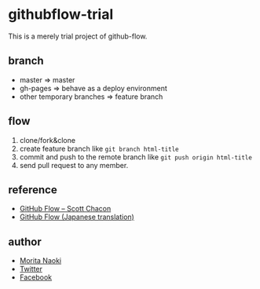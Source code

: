 githubflow-trial
================

This is a merely trial project of github-flow.

branch
------------

- master => master
- gh-pages => behave as a deploy environment
- other temporary branches => feature branch

flow
-----

1. clone/fork&clone
2. create feature branch like `git branch html-title`
3. commit and push to the remote branch like `git push origin html-title`
4. send pull request to any member.

reference
----------

- [GitHub Flow – Scott Chacon](http://scottchacon.com/2011/08/31/github-flow.html)
- [GitHub Flow (Japanese translation)](https://gist.github.com/Gab-km/3705015)

author
-------

- [Morita Naoki](http://moritanaoki.com)
- [Twitter](http://twitter.com/morizotter)
- [Facebook](http://facebook.com/morizotter)